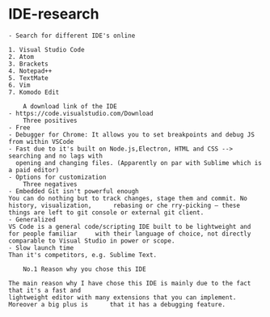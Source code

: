 # IDE-research


    - Search for different IDE's online

	1. Visual Studio Code
	2. Atom
	3. Brackets
	4. Notepad++
	5. TextMate
	6. Vim
	7. Komodo Edit

        A download link of the IDE
	- https://code.visualstudio.com/Download
        Three positives
	- Free
	- Debugger for Chrome: It allows you to set breakpoints and debug JS from within VSCode
	- Fast due to it's built on Node.js,Electron, HTML and CSS --> searching and no lags with 
	  opening and changing files. (Apparently on par with Sublime which is a paid editor)
	- Options for customization
        Three negatives
	- Embedded Git isn't powerful enough
	You can do nothing but to track changes, stage them and commit. No history, visualization, 		rebasing or che rry-picking – these things are left to git console or external git client.
	- Generalized
	VS Code is a general code/scripting IDE built to be lightweight and for people familiar 	with their language of choice, not directly comparable to Visual Studio in power or scope.
	- Slow launch time
	Than it's competitors, e.g. Sublime Text.

        No.1 Reason why you chose this IDE

	The main reason why I have chose this IDE is mainly due to the fact that it's a fast and 
	lightweight editor with many extensions that you can implement. Moreover a big plus is 		that it has a debugging feature.

